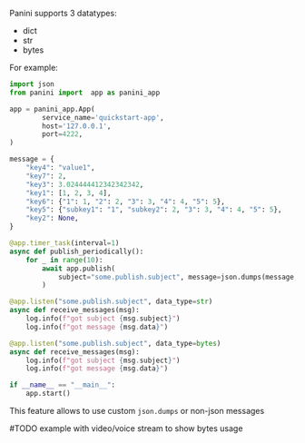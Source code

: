 Panini supports 3 datatypes:

- dict
- str
- bytes

For example:

```python
import json
from panini import  app as panini_app

app = panini_app.App(
        service_name='quickstart-app',
        host='127.0.0.1',
        port=4222,
)

message = {
    "key4": "value1",
    "key7": 2,
    "key3": 3.024444412342342342,
    "key1": [1, 2, 3, 4],
    "key6": {"1": 1, "2": 2, "3": 3, "4": 4, "5": 5},
    "key5": {"subkey1": "1", "subkey2": 2, "3": 3, "4": 4, "5": 5},
    "key2": None,
}

@app.timer_task(interval=1)
async def publish_periodically():
    for _ in range(10):
        await app.publish(
            subject="some.publish.subject", message=json.dumps(message, sort_keys=True), data_type=str
        )

@app.listen("some.publish.subject", data_type=str)
async def receive_messages(msg):
    log.info(f"got subject {msg.subject}")
    log.info(f"got message {msg.data}")

@app.listen("some.publish.subject", data_type=bytes)
async def receive_messages(msg):
    log.info(f"got subject {msg.subject}")
    log.info(f"got message {msg.data}")

if __name__ == "__main__":
    app.start()
```

This feature allows to use custom `json.dumps` or non-json messages

#TODO example with video/voice stream to show bytes usage